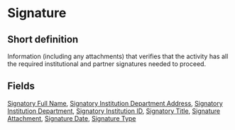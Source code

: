 # Signature
## Short definition
Information (including any attachments) that verifies that the activity has all the required institutional and partner signatures needed to proceed.
## Fields
[Signatory Full Name](../Object-Fields/Signature/Signatory%20Full%20Name.md),
[Signatory Institution Department Address](../Object-Fields/Signature/Signatory%20Institution%20Department%20Address.md),
[Signatory Institution Department](../Object-Fields/Signature/Signatory%20Institution%20Department.md),
[Signatory Institution ID](../Object-Fields/Signature/Signatory%20Institution%20ID.md),
[Signatory Title](../Object-Fields/Signature/Signatory%20Title.md),
[Signature Attachment](../Object-Fields/Signature/Signature%20Attachment.md),
[Signature Date](../Object-Fields/Signature/Signature%20Date.md),
[Signature Type](../Object-Fields/Signature/Signature%20Type.md)
